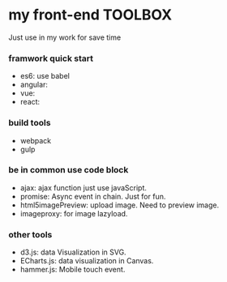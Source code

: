 # my front-end TOOLBOX
>
Just use in my work for save time

### framwork quick start
- es6: use babel
- angular:
- vue:
- react:

### build tools
- webpack
- gulp

### be in common use code block
- ajax: ajax function just use javaScript.
- promise: Async event in chain. Just for fun.
- html5imagePreview: upload image. Need to preview image.
- imageproxy: for image lazyload.

### other tools
- d3.js: data Visualization in SVG.
- ECharts.js: data visualization in Canvas.
- hammer.js: Mobile touch event.
